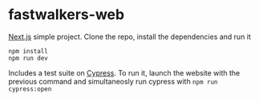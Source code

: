 # fastwalkers-web

[Next.js](https://nextjs.org/) simple project. Clone the repo, install the dependencies and run it

```
npm install
npm run dev
```

Includes a test suite on [Cypress](https://www.cypress.io/). 
To run it, launch the website with the previous command and simultaneosly run cypress with `npm run cypress:open`
